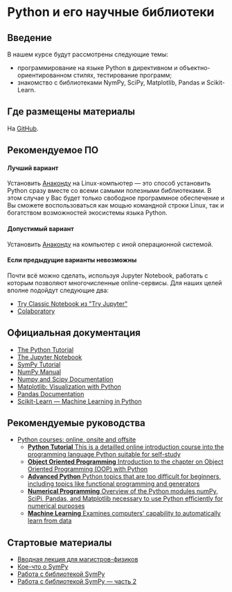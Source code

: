 # Python и его научные библиотеки

## Введение

В нашем курсе будут рассмотрены следующие темы:

- программирование на языке Python в директивном и объектно-ориентированном стилях, тестирование программ;
- знакомство с библиотеками NymPy, SciPy, Matplotlib, Pandas и Scikit-Learn.

## Где размещены материалы

На [GitHub](https://github.com/eroganov/short_course).

## Рекомендуемое ПО

#### Лучший вариант

Установить [Анаконду](https://www.anaconda.com/products/individual) на
Linux-компьютер — это способ установить Python сразу вместе со всеми самыми
полезными библиотеками. В этом случае у Вас будет только свободное
программное обеспечение и Вы сможете воспользоваться как мощью командной
строки Linux, так и богатством возможностей экосистемы языка Python.

#### Допустимый вариант

Установить [Анаконду](https://www.anaconda.com/products/individual) на
компьютер с иной операционной системой.

#### Если предыдущие варианты невозможны

Почти всё можно сделать, используя Jupyter Notebook, работать с которым
позволяют многочисленные online-сервисы. Для наших целей вполне подойдут
следующие два:

- [Try Classic Notebook из "Try Jupyter"](https://jupyter.org/try)
- [Colaboratory](https://colab.research.google.com/notebooks/welcome.ipynb?hl=ru)

## Официальная документация

- [The Python Tutorial](https://docs.python.org/3/tutorial/)
- [The Jupyter Notebook](https://jupyter-notebook.readthedocs.io/en/stable/)
- [SymPy Tutorial](https://docs.sympy.org/latest/tutorial/)
- [NumPy Manual](https://numpy.org/doc/stable/)
- [Numpy and Scipy Documentation](https://docs.scipy.org/doc/)
- [Matplotlib: Visualization with Python](https://matplotlib.org/)
- [Pandas Documentation](https://pandas.pydata.org/pandas-docs/stable/)
- [Scikit-Learn — Machine Learning in Python](https://scikit-learn.org/stable/)

## Рекомендуемые руководства

- [Python courses: online, onsite and offsite](https://python-course.eu/)
    - [**Python Tutorial** This is a detailled online introduction course into the programming language Python suitable for self-study](https://python-course.eu/python-tutorial/)
    - [**Object Oriented Programming** Introduction to the chapter on Object Oriented Programming (OOP) with Python](https://python-course.eu/oop/)
    - [**Advanced Python** Python topics that are too difficult for beginners, including topics like functional programming and generators](https://python-course.eu/advanced-python/)
    - [**Numerical Programming** Overview of the Python modules numPy, SciPi, Pandas, and Matplotlib necessary to use Python efficiently for numerical purposes](https://python-course.eu/numerical-programming/)
    - [**Machine Learning** Examines computers' capability to automatically learn from data](https://python-course.eu/machine_learning.php)

## Стартовые материалы

- [Вводная лекция для магистров-физиков](https://htmlpreview.github.io/?https://github.com/eroganov/short_course/blob/main/lecture.html)
- [Кое-что о SymPy](https://nbviewer.org/github/eroganov/short_course/blob/main/sympy.ipynb)
- [Работа с библиотекой SymPy](https://nbviewer.org/github/eroganov/short_course/blob/main/sympy1.ipynb)
- [Работа с библиотекой SymPy — часть 2](https://nbviewer.org/github/eroganov/short_course/blob/main/sympy2.ipynb)


